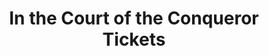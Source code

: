 ---
sitemap: false
title: "In the Court of the Conqueror Tickets"
redirect_to: https://mpv.tickets.com/?agency=SSCV_PL_MPV&orgid=54531&eventId=104161#/event/E104161/ticketlist/?view=pricescales&minPrice=0&maxPrice=0&quantity=1&sort=price_desc&ada=false&seatSelection=false&onlyCoupon=true&onlyVoucher=false
permalink: /s/court/
redirect_from: /court/
---